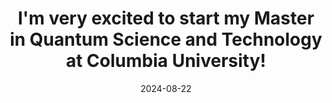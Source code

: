---
title: "I'm very excited to start my Master in Quantum Science and Technology at Columbia University!"
date: 2024-08-22
---
